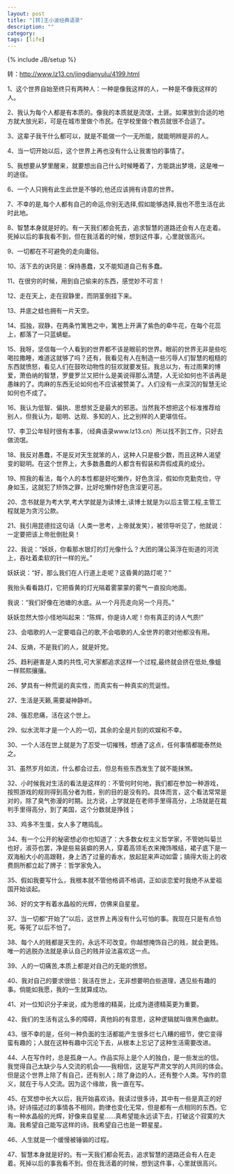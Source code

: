 ```yaml
---
layout: post
title: "[转]王小波经典语录"
description: ""
category:
tags: [life]
---
```

{% include JB/setup %}

转：http://www.lz13.cn/jingdianyulu/4199.html

1、这个世界自始至终只有两种人：一种是像我这样的人，一种是不像我这样的人。

2、我认为每个人都是有本质的。像我的本质就是流氓，土匪。如果放到合适的地方就大放光彩，可是在城市里做个市民。在学校里做个教员就很不合适了。

3、这辈子我干什么都可以，就是不能做一个一无所能，就能明辨是非的人。

4、当一切开始以后，这个世界上再也没有什么让我害怕的事情了。

5、我想要从梦里醒来，就要想出自己什么时候睡着了，方能跳出梦境，这是唯一的途径。

6、一个人只拥有此生此世是不够的,他还应该拥有诗意的世界。

7、不幸的是,每个人都有自己的命运,你别无选择,假如能够选择,我也不愿生活在此时此地。

8、智慧本身就是好的。有一天我们都会死去，追求智慧的道路还会有人在走着。死掉以后的事我看不到，但在我活着的时候，想到这件事，心里就很高兴。

9、一切都在不可避免的走向庸俗。

10、活下去的诀窍是：保持愚蠢，又不能知道自己有多蠢。

11、在很穷的时候，用到自己偷来的东西，感觉妙不可言！

12、走在天上，走在寂静里，而阴茎倒挂下来。

13、井底之蛙也拥有一片天空。

14、孤独，寂静，在两条竹篱笆之中，篱笆上开满了紫色的牵牛花，在每个花蕊上，都落了一只蓝蜻蜓。

15、我呀，坚信每一个人看到的世界都不该是眼前的世界。眼前的世界无非是些吃喝拉撒睡，难道这就够了吗？还有，我看见有人在制造一些污辱人们智慧的粗糙的东西就愤怒，看见人们在鼓吹动物性的狂欢就要发狂。我总以为，有过雨果的博爱，萧伯纳的智慧，罗曼罗兰又把什么是美说得那么清楚，人无论如何也不该再是愚昧的了。肉麻的东西无论如何也不应该被赞美了。人们没有一点深沉的智慧无论如何也不成了。

16、我认为低智、偏执、思想贫乏是最大的邪恶。当然我不想把这个标准推荐给别人，但我认为，聪明、达观、多知的人，比之别样的人更堪信任。

17、李卫公年轻时很有本事，（经典语录www.lz13.cn）所以找不到工作，只好去做流氓。

18、我反对愚蠢，不是反对天生就笨的人，这种人只是极少数，而且这种人渴望变的聪明。在这个世界上，大多数愚蠢的人都含有假装和弄假成真的成分。

19、照我的看法，每个人的本性都是好吃懒作，好色贪淫，假如你克勤克俭，守身如玉，这就犯了矫饰之罪，比好吃懒作好色贪淫更可恶。

20、念书就是为考大学,考大学就是为读博士,读博士就是为以后主管工程,主管工程就是为贪污公款。

21、我引用昆德拉这句话（人类一思考，上帝就发笑），被领导听见了，他就说：一定要把该上帝批倒批臭！

22、我说：“妖妖，你看那水银灯的灯光像什么？大团的蒲公英浮在街道的河流上，吞吐着柔软的针一样的光。”

妖妖说：“好，那么我们在人行道上走呢？这昏黄的路灯呢？”

我抬头看看路灯，它把昏黄的灯光隔着雾蒙蒙的雾气一直投向地面。

我说：“我们好像在池塘的水底。从一个月亮走向另一个月亮。”

妖妖忽然大惊小怪地叫起来：“陈辉，你是诗人呢！你有真正的诗人气质!”

23、会唱歌的人一定要唱自己的歌,不会唱歌的人,全世界的歌对他都没有用。

24、反熵，不是我们的人，就是奸党。

25、趋利避害是人类的共性,可大家都追求这样一个过程,最终就会挤在低处,像蛆一样熙熙攘攘。

26、梦具有一种荒诞的真实性，而真实有一种真实的荒诞性。

27、生活是天籁,需要凝神静听。

28、强忍悲痛，活在这个世上。

29、似水流年才是一个人的一切，其余的全是片刻的欢娱和不幸。

30、一个人活在世上就是为了忍受一切摧残，想通了这点，任何事情都能泰然处之。

31、虽然岁月如流，什么都会过去，但总有些东西发生了就不能抹煞。

32、小时候我对生活的看法是这样的：不管何时何地，我们都在参加一种游戏，按照游戏的规则得到高分者为胜，别的目的是没有的。具体而言，这个看法常常是对的，除了臭气弥漫的时期。比方说，上学就是在老师手里得高分，上场就是在裁判手里得高分，到了美国，这个分数就是挣钱；

33、鸡多不生蛋，女人多了瞎捣乱。

34、有一个公开的秘密想必你也知道了：大多数女权主义哲学家，不管她叫菊兰也好，淑芬也罢，净是些易装癖的男人，穿着高领毛衣来掩饰喉结，裙子底下是一双海船大小的高跟鞋，身上洒了过量的香水，放起屁来声动如雷；搞得大街上的收费厕所都立起了牌子：哲学家免入。

35、假如我要写什么，我根本就不管他格调不格调，正如谈恋爱时我绝不从爱祖国开始谈起。

36、好的文字有着水晶般的光辉，仿佛来自星星。

37、当一切都“开始了”以后，这世界上再没有什么可怕的事。我现在只是有点怕死。等死了以后不怕了。

38、每个人的贱都是天生的，永远不可改变。你越想掩饰自己的贱，就会更贱。唯一的逃脱办法就是承认自己的贱并设法喜欢这一点。

39、人的一切痛苦,本质上都是对自己的无能的愤怒。

40、我对自己的要求很低：我活在世上，无非想要明白些道理，遇见些有趣的事。倘能如我愿，我的一生就算成功。

41、对一位知识分子来说，成为思维的精英，比成为道德精英更为重要。

42、我们的生活有这么多的障碍，真他妈的有意思，这种逻辑就叫做黑色幽默。

43、很不幸的是，任何一种负面的生活都能产生很多烂七八糟的细节，使它变得蛮有趣的；人就在这种有趣中沉沦下去，从根本上忘记了这种生活需要改进。

44、人在写作时，总是孤身一人。作品实际上是个人的独白，是一些发出的信。我觉得自己太缺少与人交流的机会——我相信，这是写严肃文学的人共同的体会。但是这个世界上除了有自己，还有别人；除了身边的人，还有整个人类。写作的意义，就在于与人交流。因为这个缘故，我一直在写。

45、在冥想中长大以后，我开始喜欢诗。我读过很多诗，其中有一些是真正的好诗。好诗描述过的事情各不相同，韵律也变化无常，但是都有一点相同的东西。它有一种水晶般的光辉，好像来自星星……真希望能永远读下去，打破这个寂寞的大海。我希望自己能写这样的诗。我希望自己也是一颗星星。

46、人生就是一个缓慢被锤骟的过程。

47、智慧本身就是好的。有一天我们都会死去，追求智慧的道路还会有人在走着。死掉以后的事我看不到。但在我活着的时候，想到这件事，心里就很高兴。
